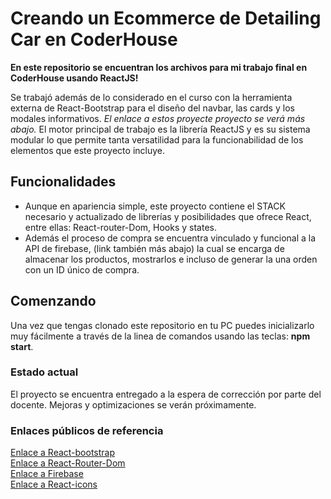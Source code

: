 # Creando un Ecommerce de Detailing Car en CoderHouse

**En este repositorio se encuentran los archivos para mi trabajo final en CoderHouse usando ReactJS!**

Se trabajó además de lo considerado en el curso con la herramienta externa de React-Bootstrap para el diseño del navbar, las cards y los modales informativos. *El enlace a estos proyecte proyecto se verá más abajo.* 
El motor principal de trabajo es la librería ReactJS y es su sistema modular lo que permite tanta versatilidad para la funcionabilidad de los elementos que este proyecto incluye.

## Funcionalidades 
+ Aunque en apariencia simple, este proyecto contiene el STACK necesario y actualizado de librerías y posibilidades que ofrece React, entre ellas: React-router-Dom, Hooks y states.
+ Además el proceso de compra se encuentra vinculado y funcional a la API de firebase, (link también más abajo) la cual se encarga de almacenar los productos, mostrarlos e incluso de generar la una orden con un ID único de compra.

## Comenzando
Una vez que tengas clonado este repositorio en tu PC puedes inicializarlo muy fácilmente a través de la linea de comandos usando las teclas: **npm start**. 

### Estado actual
El proyecto se encuentra entregado a la espera de corrección por parte del docente. Mejoras y optimizaciones se verán próximamente. 

### Enlaces públicos de referencia
[Enlace a React-bootstrap](https://react-bootstrap.github.io/)<br>
[Enlace a React-Router-Dom](https://reactrouter.com/)<br>
[Enlace a Firebase](https://console.firebase.google.com/)<br>
[Enlace a React-icons](https://www.npmjs.com/package/react-icons)